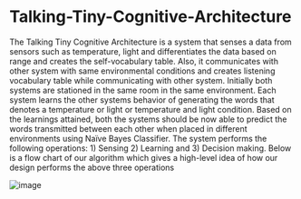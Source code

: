 # Talking-Tiny-Cognitive-Architecture
The Talking Tiny Cognitive Architecture is a system that senses a data from sensors such as 
temperature, light and differentiates the data based on range and creates the self-vocabulary table. Also, 
it communicates with other system with same environmental conditions and creates listening 
vocabulary table while communicating with other system.
Initially both systems are stationed in the same room in the same environment. Each system learns the 
other systems behavior of generating the words that denotes a temperature or light or temperature and 
light condition. Based on the learnings attained, both the systems should be now able to predict the 
words transmitted between each other when placed in different environments using Naïve Bayes 
Classifier.
The system performs the following operations: 1) Sensing 2) Learning and 3) Decision making.
Below is a flow chart of our algorithm which gives a high-level idea of how our design performs the 
above three operations

![image](https://user-images.githubusercontent.com/49031532/212646053-d204b955-b629-4804-bd92-695e1319abda.png)
